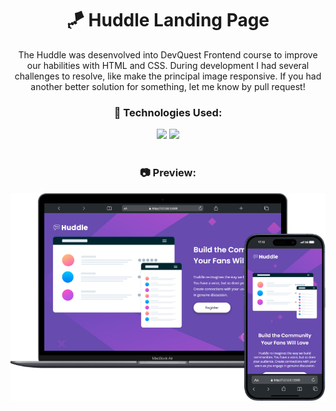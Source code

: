 <div align="center">

<h1>🪁 Huddle Landing Page</h1>

The Huddle was desenvolved into DevQuest Frontend course to improve our habilities with HTML and CSS. During development I had several challenges to resolve, like make the principal image responsive. If you had another better solution for something, let me know by pull request!

### 🚀 Technologies Used:
<div style="display:block">
    <img src="https://img.shields.io/badge/HTML-0c1014?style=for-the-badge&logo=html5">
    <img src="https://img.shields.io/badge/CSS-0c1014?style=for-the-badge&logo=css3&logoColor=1572B6">
</div>
<br>

### 📷 Preview:

<img src="./src/img/huddle.png" width="600">

</div>